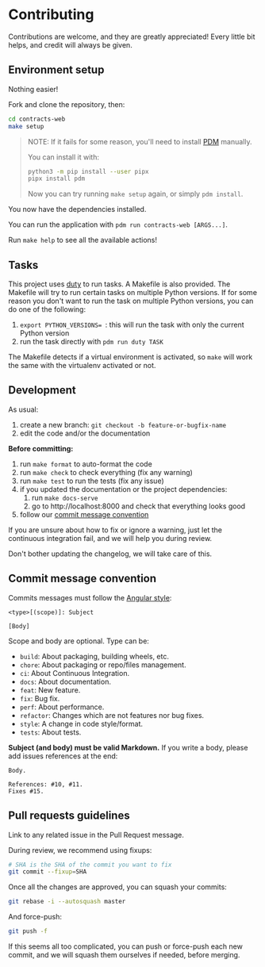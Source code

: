 # Contributing

Contributions are welcome, and they are greatly appreciated! Every little bit helps, and
credit will always be given.

## Environment setup

Nothing easier!

Fork and clone the repository, then:

```bash
cd contracts-web
make setup
```

> NOTE: If it fails for some reason, you'll need to install
> [PDM](https://github.com/pdm-project/pdm) manually.
>
> You can install it with:
>
> ```bash
> python3 -m pip install --user pipx
> pipx install pdm
> ```
>
> Now you can try running `make setup` again, or simply `pdm install`.

You now have the dependencies installed.

You can run the application with `pdm run contracts-web [ARGS...]`.

Run `make help` to see all the available actions!

## Tasks

This project uses [duty](https://github.com/pawamoy/duty) to run tasks. A Makefile is
also provided. The Makefile will try to run certain tasks on multiple Python versions.
If for some reason you don't want to run the task on multiple Python versions, you can
do one of the following:

1. `export PYTHON_VERSIONS= `: this will run the task with only the current Python
   version
2. run the task directly with `pdm run duty TASK`

The Makefile detects if a virtual environment is activated, so `make` will work the same
with the virtualenv activated or not.

## Development

As usual:

1. create a new branch: `git checkout -b feature-or-bugfix-name`
1. edit the code and/or the documentation

**Before committing:**

1. run `make format` to auto-format the code
1. run `make check` to check everything (fix any warning)
1. run `make test` to run the tests (fix any issue)
1. if you updated the documentation or the project dependencies:
   1. run `make docs-serve`
   1. go to http://localhost:8000 and check that everything looks good
1. follow our [commit message convention](#commit-message-convention)

If you are unsure about how to fix or ignore a warning, just let the continuous
integration fail, and we will help you during review.

Don't bother updating the changelog, we will take care of this.

## Commit message convention

Commits messages must follow the
[Angular style](https://gist.github.com/stephenparish/9941e89d80e2bc58a153#format-of-the-commit-message):

```
<type>[(scope)]: Subject

[Body]
```

Scope and body are optional. Type can be:

- `build`: About packaging, building wheels, etc.
- `chore`: About packaging or repo/files management.
- `ci`: About Continuous Integration.
- `docs`: About documentation.
- `feat`: New feature.
- `fix`: Bug fix.
- `perf`: About performance.
- `refactor`: Changes which are not features nor bug fixes.
- `style`: A change in code style/format.
- `tests`: About tests.

**Subject (and body) must be valid Markdown.** If you write a body, please add issues
references at the end:

```
Body.

References: #10, #11.
Fixes #15.
```

## Pull requests guidelines

Link to any related issue in the Pull Request message.

During review, we recommend using fixups:

```bash
# SHA is the SHA of the commit you want to fix
git commit --fixup=SHA
```

Once all the changes are approved, you can squash your commits:

```bash
git rebase -i --autosquash master
```

And force-push:

```bash
git push -f
```

If this seems all too complicated, you can push or force-push each new commit, and we
will squash them ourselves if needed, before merging.
